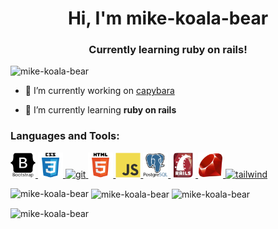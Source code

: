 <h1 align="center">Hi, I'm mike-koala-bear</h1>
<h3 align="center">Currently learning ruby on rails!</h3>

<p align="left"> <img src="https://komarev.com/ghpvc/?username=mike-koala-bear&label=Profile%20views&color=blueviolet&style=flat" alt="mike-koala-bear" /> </p>

- 🔭 I’m currently working on [capybara](https://github.com/mike-koala-bear/capybara)

- 🌱 I’m currently learning **ruby on rails**

<h3 align="left">Languages and Tools:</h3>
<p align="left"> 
  <a href="https://getbootstrap.com" target="_blank" rel="noreferrer"> 
    <img src="https://raw.githubusercontent.com/devicons/devicon/master/icons/bootstrap/bootstrap-plain-wordmark.svg" alt="bootstrap" width="40" height="40"/> 
  </a> 
  <a href="https://www.w3schools.com/css/" target="_blank" rel="noreferrer"> 
    <img src="https://raw.githubusercontent.com/devicons/devicon/master/icons/css3/css3-original-wordmark.svg" alt="css3" width="40" height="40"/> 
  </a>
  <a href="https://git-scm.com/" target="_blank" rel="noreferrer"> 
    <img src="https://www.vectorlogo.zone/logos/git-scm/git-scm-icon.svg" alt="git" width="40" height="40"/> 
  </a> 
  <a href="https://www.w3.org/html/" target="_blank" rel="noreferrer"> 
    <img src="https://raw.githubusercontent.com/devicons/devicon/master/icons/html5/html5-original-wordmark.svg" alt="html5" width="40" height="40"/> 
  </a> 
  <a href="https://developer.mozilla.org/en-US/docs/Web/JavaScript" target="_blank" rel="noreferrer"> 
    <img src="https://raw.githubusercontent.com/devicons/devicon/master/icons/javascript/javascript-original.svg" alt="javascript" width="40" height="40"/> 
  </a> 
  <a href="https://www.postgresql.org" target="_blank" rel="noreferrer"> 
    <img src="https://raw.githubusercontent.com/devicons/devicon/master/icons/postgresql/postgresql-original-wordmark.svg" alt="postgresql" width="40" height="40"/> 
  </a> 
  <a href="https://rubyonrails.org" target="_blank" rel="noreferrer"> 
    <img src="https://raw.githubusercontent.com/devicons/devicon/master/icons/rails/rails-original-wordmark.svg" alt="rails" width="40" height="40"/> 
  </a> 
  <a href="https://www.ruby-lang.org/en/" target="_blank" rel="noreferrer"> 
    <img src="https://raw.githubusercontent.com/devicons/devicon/master/icons/ruby/ruby-original.svg" alt="ruby" width="40" height="40"/>
  </a> 
  <a href="https://tailwindcss.com/" target="_blank" rel="noreferrer"> 
    <img src="https://www.vectorlogo.zone/logos/tailwindcss/tailwindcss-icon.svg" alt="tailwind" width="40" height="40"/> 
  </a> 
</p>

<p>
  <img align="left" src="https://github-profile-trophy.vercel.app/?username=mike-koala-bear&theme=onedark" alt="mike-koala-bear" />
</p>

<p>
  &nbsp;<img align="center" src="https://github-readme-stats.vercel.app/api?username=mike-koala-bear&show_icons=true&theme=radical" alt="mike-koala-bear" />
  <img align="center" src="https://github-readme-stats.vercel.app/api/top-langs?username=mike-koala-bear&show_icons=true&locale=en&layout=compact&theme=great-gatsby" alt="mike-koala-bear" /
</p>

<p>
  <img align="left" src="https://streak-stats.demolab.com/?user=mike-koala-bear&theme=github-dark-blue" alt="mike-koala-bear" />
</p>

